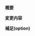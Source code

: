 **概要**
<!-- 変更の目的 もしくは 関連する Issue 番号 -->


**変更内容**
<!-- ビューの変更がある場合はスクショによる比較などがあるとわかりやすい -->


**補足(option)**
<!-- レビューをする際に見てほしい点、ローカル環境で試す際の注意点、など -->

